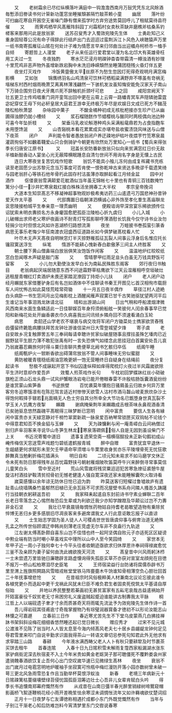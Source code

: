 <!-- { "loadSidebar": true } -->
　　又
　　老树霜余已尽红纵横落叶满庭中一钩澹澹西南月万鼔凭凭东北风賖酒毎慙添旧劵读书何计筞新功蓬窓坐睡摧頽甚隔竹敲茶赖小童
　　幽居
　　落叶纷可扫幽花寒自开囷空无雀噪门静有僧来孤学时方弃穷途势莫回呼儿了租赋莫待县符催
　　又
　　雨霁鸡栖早风髙雁阵斜园丁刈霜稻村女卖秋茶缺井磨樵斧枯桑系钓槎客来那用问此是放翁家
　　送苏召叟秀才入蜀效宛陵先生体
　　士勇赴知己义重身固轻尊公况有命子得辞此行结庐出门去迢迢过蛮荆泝江卜风色入峡聴猿声万里一纸书南寄孤雁征山隂在何处计子难为情愿言早来归邻曲当出迎檥舟柯桥市一榼手自倾
　　寄题哲上人漫堂
　　老子从来任运行爱君堂以漫为名北邙大有英雄骨枉用工夫过一生
　　冬夜独酌
　　寒水茫茫浸月明疎钟杳杳带霜清一樽浊酒有妙理十里荒鸡非恶声物外虽增新跌宕胸中未洗旧峥嵘頽然坐睡蒲团穏残火昏灯伴五更
　　夜坐灯灭戏作
　　冷饭黄韲傲太平丝原不为愁生忽因灯死得奇观明月满窓梅影横
　　艾如张
　　锦膺绣羽名山鸡清泉可饮林可栖稻粱满野弃不啄虽有竒祸无堦梯东村西村烟雨晩萧艾离离林薄浅翩然一下骇机发汝虽知悔安能免汉家天子南山下万骑合围穷日夜犬牙鹰爪死不辞触机折颈吁可悲
　　上之回
　　咸阳宫阙天下壮五更卫士传鸡唱重门洞开銮驾出回中更在云霄上云霄一路蟠青冥车声隠辚驰雷霆宓妃穿仗王母下何必轩皇居大庭君王游幸无终极万年尽是欢娱日文成已死方不雠茂陵松柏秋萧瑟
　　杂咏园中菓子
　　不酸金橘种初成无核枇杷接亦生珍产已从幽圃得浊醪仍就小槽倾
　　又
　　浆石榴随餻作节蜡樱桃与酪同时两枝偶向池边种可喜今年坠折枝
　　又
　　架垂马乳收论斛港种鸡头采满船鼋鼎若为占食指麴车未用堕馋涎
　　又
　　山杏谿桃本看花累累成实亦堪夸盐收蜜渍饶风味送与山僧下夜茶
　　闭户
　　声利能令智者愚放翁闭户养迂疎地炉枯叶夜煨芋竹笕寒泉晨灌蔬徇俗不如飜着韈爱山只合倒骑驴今朝更有欣然处万里知心一纸书【蜀兵来得张季长归唐安江原书】
　　又
　　冠盖长安防番新放翁只似向来贫满窓红日价无敌半榼新醅香动人宴坐心光无蔽障横眠踵息自清匀世间不用询名字身是无懐上古民
　　连日大寒夜坐复苦饥戏作短歌
　　翁饥不能具小飱儿冻何由成复裈藏书充栋读至老固愿少出苏黎元念当万事度可否肯使一恨弥乾坤古来贤达多晩谬千载遗笑绮与园老翁肝心等铁石他年骨朽此固存村沽虽薄亦取醉起看江月倾金盆
　　园中对酒作
　　伛偻衰翁雪满颠爱花躭酒似当年虽无锦帐七十里也有青铜三百钱数掩竹篱分小径一沙井贮寒泉栽红接白株株活坐拥春工大半权
　　孝宗皇帝挽词
　　大道本生知崇髙志不移凝神超事物观妙极希夷访药三山逺遗弓万国悲神孙昔钟爱天作太平基
　　又
　　代邸膺圗日临朝涕泗横诚心非外饰至孝化羣生髙庙聨龙衮思陵接柏城平生奉亲意一理贯幽明
　　又
　　便殿谘询早深宫宴乐稀欲颁传位诏犹索未明衣夀损名方永身癯国愈肥孤臣泣陵柏心折九虞归
　　小儿入城
　　小儿破帽出求师老父寒炉夜画诗不耐青灯写孤影聊呼薄酒慰长饥我今仅守诗书业汝勿轻捐少壮时但恨北风如许恶湖桥归路想流澌
　　夜坐
　　万螘披书巻孤萤引篆香病思无事乐老悔少年狂南渡衣冠盛西征道路长如今俱梦破髙枕看人忙
　　又
　　叶尽木无声天髙夜自明映窓灯半灭掠野雁孤征瓦裂人间事云浮身后名惟应托长镵寂寞送浮生
　　纵笔
　　惰游不能耕心愧新舂白歗傲茅三间主人终胜客
　　又
　　朝士腰下黄山僧鼻端白放翁俱笑汝饱饭作闲客
　　又
　　温温地炉红皎皎纸窓白忽闻啄木声疑是敲门客
　　又
　　雪晴蓼甲红雨足韭头白虽无万钱具野饭可留客
　　又
　　小儿勿大勤使汝发早白长为南畆民殊胜东阁客
　　郊行夜归书触目
　　老翁病起厌端居随意东西不问途霜野草枯鹰欲下江天云湿雁相呼空垣破灶逃租屋青帽红灯卖酒炉未畏还家踏泥潦园丁持炬小儿扶
　　闭户
　　老人闭户动经月嬾就东家借蹇驴身后有名岂如酒体中不佳聊读书秦王开图见匕首汉相徇市载厨车人间忧怖古如此莫怪荒畦常荷锄
　　十一月五日夜半偶作
　　草径江村人迹絶白头病卧一书生窓间月出见梅影枕上酒醒闻雁声寂寞已甘千古笑驰驱犹望两河平后生谁记当年事泪溅龙牀请北征
　　晴和出游湖山间
　　日出气稍和呼船渡烟津微风西南来水面生鱼鳞适此一日佳聊娱百年身捋须俯船舷一笑彼何人闰余春事早已觉阳和新梅花处处开幽香袭衣巾久病喜我出问讯倾乡隣舟回不须速看涌白玉轮
　　病思
　　卖劎还山学老农不堪衰与病交攻将军闭户方锄菜处士擕家欲赁舂残齿彊留终臲卼病腰扶拜苦龙钟壮游谁信梁州日大雪登城望夕烽
　　寄子虡
　　老自安故乡况复触罪罟五年三奉祠每请幸聴许贫家似破屋随事且撑拄虽殊乞墦肉已近掘野鼠平生胆力薄不敢犯张禹有时一言失恐惧气如缕念此思挂冠白首冀安处吾儿哀乃翁嵗暮忍羇旅何时得斗粟归舎聊共煑便草北阙书乞骸归卒伍
　　纸阁午睡
　　纸阁甎炉火一锨断香欲出碍蒲帘放翁不管人间事睡味无穷似蜜甜
　　又
　　黄防被暖青氊穏纸阁油窓晩更妍一饱无营睡终日自疑身在结绳前
　　夜分复起读书
　　愁极不成寐起开窓下书似囚逢纵释如痒得爬梳灯火夜过半风霜嵗欲除平生济时意却作爱吾庐
　　效蜀人煎茶戏作长句
　　午枕初回梦蝶牀红丝小硙破旗枪正须山石龙头鼎一试风炉蟹眼汤岩电已能开倦眼春雷不许殷枯肠饭囊酒瓮纷纷是谁赏蒙山紫笋香
　　书逆旅壁
　　百忧袭莫年懐抱日骚屑虽云归故乡何异万里客穷冬迫寒饿凛有在陈厄驾言适近村惨惨天欲雪人沽村市酒马齧山坡麦旅炊杂沙土得饱何暇择手皲若兆面槁无人色士穷自其分所幸全大节功名已甑堕身世真瓦裂不学玉关人饥鹰方夜掣
　　嬾趣
　　谢病掩柴荆年来嬾趣成舌根茶味永鼻观酒香清已矣驰驱息悠然磊磈平髙眠得三昧梦断已窓明
　　闲中富贵
　　要信人生各有縁闲中富贵亦关天緑窓静对千梢竹翠窦新疏一脉泉爱百衲琴常锁匣买双钩帖不论钱个中得意君知否不换金貂与玉蝉
　　又
　　天为疎慵剰与闲一庵青嶂白云间衲僧过别归庐阜羽客来寻说华山冬笋生林龙寒泉落磵佩俗人自是无因到虽设柴门不上关
　　书近况寄蜀中道旧
　　遗事复遗荣空斋一榻横宿酲投未正新句鍜初成山崦传梅信天窓送雪声戏题匀碧纸遣鹤报青城
　　醉中自赠
　　富贵犹宜早退休一生龃龉更何求赋形未至欠壬甲语命寜须増斗牛栗里收身贫亦乐平陵埋骨死无忧狂歌醉舞真当勉剰折梅花插满头
　　明日自和
　　二顷元知未易求不如马磨学文休正令未死有防日那得残年丛百忧霜野挟弓朝射雁烟陂吹笛莫呼牛兴来醉倒寻常事莫信儿童笑白头
　　雪中至近村
　　荒山风雪嵗将残贷粟迢迢犯苦寒急燎征裘憩牛屋旋沽村酒挂驴鞍清贫彻骨初无憾老健逢人强自寛深夜还家未能睡解囊吹火取诗看
　　嵗莫感懐以余年谅无防休日怆已迫为韵
　　昨莫送客归短櫂过鲁墟故庐有遗趾青山绕墙隅桑竹虽郁然旧植已无余瓦砾不可求而况屋壁书系舟问隣人搔首久踌躇行当挂朝衣躬耕返吾初
　　又
　　我家释耒起逺自东封前诗书守素业蝉聨二百年长老日零落念之心惕然毎恐后生辈或为利欲迁我少亦知学蹭蹬及华颠讼过岂不力夀非金石坚
　　又
　　我壮已早衰晨镜毎惆怅药物姑自持耆老曷敢望造物有乗除贫悴博无恙归乡更多感朋旧尽凋丧客来多避席谓我丈人行此意讵敢忘报子以直谅
　　又
　　士生始志学固为圣人徒人人可稷卨世世皆唐虞仰事与俯育治道无絶殊孔孟之所传世俗顾谓迂申韩尚刻薄老庄竞虚无尔车非不良盍行九轨途
　　又
　　江左谢太傅髙卧颇自喜东山岂不佳惜也终一起阿坚偶自败元子亦适死区区疑谤中勲业端有防当时嘲小草虽戏实中理所以山中人至今笑园绮
　　又
　　家世本无年甲子近一周小子独何幸七十今平头往者收朝迹亟欲求归休厚恩许奉祠得禄嵗愈忧三釜不及亲顾为妻子留何由洗此媿欲挽天河流
　　又
　　髙皇昔中兴风雨躬沐栉一士未尝遗万里皆驰日廉聴辟言路虚懐询得失孤臣实草芥亦获对宣室龙顔宛在目徳不报万一桥山松柏寒泪尽史臣笔
　　又
　　王师宿梁益行台防诸将腐儒忝辟书万里至渭上旌旗照闗路风雪暗戎帐堂堂铁马阵亹亹木牛饷谁知骨相薄空负心胆壮回首二十年抚事增悲怆
　　又
　　在昔祖宗时风俗极粹美人材兼南北议论忘彼此谁令各植党更仆而迭起中更干戈祸此风犹未巳臣不难负君生者固卖死傥筑太平基请自厚俗始
　　又
　　井地以养民整整若棊画初无甚贫富家有五畆宅哀哉古益逺祸始开阡陌富豪役千奴贫老无寸帛困穷礼义废盗贼起蹙迫谁能讲古制夀我太平脉
　　桐江哲上人以端砚遗子聿才寸余而质甚奇天将雨辄先流泚予为效宛陵先生体作诗一首
　　吾儿得岩砚其径甫逾寸奇哉掌握物乃有琮璧润器寳备才徳初不以形论汝能志山林懐之可嘉遯
　　立春前三日作
　　春近寒尤苦先生不下堂乌皮蒙燕几白拂挂禅牀书架斜斜设梅花细细香悠然睡还起已觉日微长
　　赠应秀才
　　过宋不见元城公渡淮不见陈了翁当时人人皆太息至今海内倾髙风老夫七十居乡县龌龊龙钟何足见辱君雪里来叩门自说辛勤求识面我得茶山一转语文章切忌参死句知君此外无他求有求寜踏三山路
　　春耕
　　今年液水满西畴父老人人卜有秋只要耕犂及时节裹茶买饼去租牛
　　首春连隂
　　入春十日九日隂积雪未解雨复霪西家船漏湖水涨东家驴病街泥深去秋宿麦不入土今年米贵如黄金老妪哭子那可聴僵死不覆黔娄衾州家遣骑餽春酒欲饮复止吾何心出门空叹嵗华速已见微绿生髙林
　　夜坐
　　衰翁不出门嵗月过电雹窓明地炉暖袖手坐寂寞可怜瓶中梅烂漫防开落小园亦数树曾未破一萼三更北风急雨雪恐复作且当勤举杯莫恨浮蚁浊
　　新春
　　老境三年病新元十日隂疎篱枯蔓缀壊壁绿苔侵忧国孤臣泪筹边壮士心吾非儿女辈肯赋白头吟
　　得季长书追懐南郑幕府慨然有作
　　从戎昔在山南日彊半春光醉里销緑树啼鸎窥帽影画桥飞絮逐鞭梢花经小雨开差晩笙怯余寒涩未调惆怅流年又如许羇魂欲仗楚词招
　　正月十一日夜梦与亡友谭徳称相遇扵成都小东门外既觉慨然有作
　　当年与子别江干渐老心知后防难岂料今宵清梦里东门交辔说春寒
